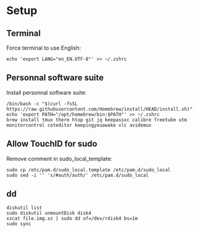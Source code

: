 # Setup

## Terminal

Force terminal to use English:

```
echo 'export LANG="en_EN.UTF-8"' >> ~/.zshrc
```

## Personnal software suite

Install personnal software suite:
```
/bin/bash -c "$(curl -fsSL https://raw.githubusercontent.com/Homebrew/install/HEAD/install.sh)"
echo 'export PATH="/opt/homebrew/bin:$PATH"' >> ~/.zshrc
brew install tmux therm htop git jq keepassxc calibre freetube utm monitorcontrol coteditor keepingyouawake vlc avidemux
```

## Allow TouchID for sudo

Remove comment in sudo_local_template:
```
sudo cp /etc/pam.d/sudo_local.template /etc/pam.d/sudo_local
sudo sed -i '' 's/#auth/auth/' /etc/pam.d/sudo_local
```

## dd

```
diskutil list
sudo diskutil unmountDisk disk4
xzcat file.img.xz | sudo dd of=/dev/rdisk4 bs=1m
sudo sync
```
